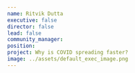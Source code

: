 ```yaml
---
name: Ritvik Dutta
executive: false
director: false
lead: false
community_manager: 
position:  
project: Why is COVID spreading faster?
image: ../assets/default_exec_image.png
---
```

